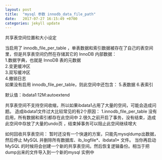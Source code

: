 ```yaml
---
layout: post
title:  "mysql 参数 innodb_data_file_path"
date:   2017-07-27 16:15:49 +0700
categories: jekyll update
---
```

共享表空间位置和大小设定  

当启用了 innodb_file_per_table ，单表数据和索引数据被存在了自己的表空间里，但是共享表空间仍然在存储其它的 InnoDB 内部数据：  
1.数据字典，也就是 InnoDB 表的元数据  
2.变更缓冲区  
3.双写缓冲区  
4.撤销日志  
如果没有启用 innodb_file_per_table，则此空间中还包含：
5.表数据
6.表索引

默认值：ibdata1:12M:autoextend

共享表空间不支持空间收缩，所以如果ibdata1占用了大量的空间，可能会造成问题。
造成ibdata1文件过大比较常见的有2个原因：
1.innodb_file_per_table 没有启用，所有数据和索引都存在此空间中
2.很久之前开启了事务，没有结束，造成此空间中存放了大量的undo页 ，结束掉事务可以阻止此空间继续增大

如何回收共享表空间：
暂时还没有一个快速的方案，只能先mysqldump出数据，然后停止 MySQL 并删除所有数据库、ib_logfile*、ibdata1* 文件。
当你再启动 MySQL 的时候将会创建一个新的共享表空间。然后恢复逻辑备份。相当于把dump出来的文件导入到一个新的mysql
实例中



